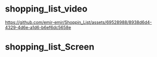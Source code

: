 # shopping_list_video

https://github.com/emir-emir/Shoppin_List/assets/69528988/8938d6d4-4329-4d6e-a1d6-b6ef6dc5658e

# shopping_list_Screen

